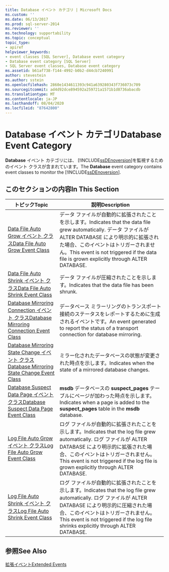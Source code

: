 ```yaml
---
title: Database イベント カテゴリ | Microsoft Docs
ms.custom: ''
ms.date: 06/13/2017
ms.prod: sql-server-2014
ms.reviewer: ''
ms.technology: supportability
ms.topic: conceptual
topic_type:
- apiref
helpviewer_keywords:
- event classes [SQL Server], Database event category
- Database event category [SQL Server]
- SQL Server event classes, Database event category
ms.assetid: b61af738-f144-4992-b0b2-d44cb7240991
author: stevestein
ms.author: sstein
ms.openlocfilehash: 2860e1434611393c941a639280343f736073c709
ms.sourcegitcommit: ad4d92dce894592a259721a1571b1d8736abacdb
ms.translationtype: MT
ms.contentlocale: ja-JP
ms.lasthandoff: 08/04/2020
ms.locfileid: "87642800"
---
```

# <a name="database-event-category"></a><span data-ttu-id="c520b-102">Database イベント カテゴリ</span><span class="sxs-lookup"><span data-stu-id="c520b-102">Database Event Category</span></span>
  <span data-ttu-id="c520b-103">**Database** イベント カテゴリには、 [!INCLUDE[ssDEnoversion](../../includes/ssdenoversion-md.md)]を監視するためのイベント クラスが含まれています。</span><span class="sxs-lookup"><span data-stu-id="c520b-103">The **Database** event category contains event classes to monitor the [!INCLUDE[ssDEnoversion](../../includes/ssdenoversion-md.md)].</span></span>  
  
## <a name="in-this-section"></a><span data-ttu-id="c520b-104">このセクションの内容</span><span class="sxs-lookup"><span data-stu-id="c520b-104">In This Section</span></span>  
  
|<span data-ttu-id="c520b-105">トピック</span><span class="sxs-lookup"><span data-stu-id="c520b-105">Topic</span></span>|<span data-ttu-id="c520b-106">説明</span><span class="sxs-lookup"><span data-stu-id="c520b-106">Description</span></span>|  
|-----------|-----------------|  
|[<span data-ttu-id="c520b-107">Data File Auto Grow イベント クラス</span><span class="sxs-lookup"><span data-stu-id="c520b-107">Data File Auto Grow Event Class</span></span>](data-file-auto-grow-event-class.md)|<span data-ttu-id="c520b-108">データ ファイルが自動的に拡張されたことを示します。</span><span class="sxs-lookup"><span data-stu-id="c520b-108">Indicates that the data file grew automatically.</span></span> <span data-ttu-id="c520b-109">データ ファイルが ALTER DATABASE により明示的に拡張された場合、このイベントはトリガーされません。</span><span class="sxs-lookup"><span data-stu-id="c520b-109">This event is not triggered if the data file is grown explicitly through ALTER DATABASE.</span></span>|  
|[<span data-ttu-id="c520b-110">Data File Auto Shrink イベント クラス</span><span class="sxs-lookup"><span data-stu-id="c520b-110">Data File Auto Shrink Event Class</span></span>](data-file-auto-shrink-event-class.md)|<span data-ttu-id="c520b-111">データ ファイルが圧縮されたことを示します。</span><span class="sxs-lookup"><span data-stu-id="c520b-111">Indicates that the data file has been shrunk.</span></span>|  
|[<span data-ttu-id="c520b-112">Database Mirroring Connection イベント クラス</span><span class="sxs-lookup"><span data-stu-id="c520b-112">Database Mirroring Connection Event Class</span></span>](database-mirroring-connection-event-class.md)|<span data-ttu-id="c520b-113">データベース ミラーリングのトランスポート接続のステータスをレポートするために生成されるイベントです。</span><span class="sxs-lookup"><span data-stu-id="c520b-113">An event generated to report the status of a transport connection for database mirroring.</span></span>|  
|[<span data-ttu-id="c520b-114">Database Mirroring State Change イベント クラス</span><span class="sxs-lookup"><span data-stu-id="c520b-114">Database Mirroring State Change Event Class</span></span>](database-mirroring-state-change-event-class.md)|<span data-ttu-id="c520b-115">ミラー化されたデータベースの状態が変更された時点を示します。</span><span class="sxs-lookup"><span data-stu-id="c520b-115">Indicates when the state of a mirrored database changes.</span></span>|  
|[<span data-ttu-id="c520b-116">Database Suspect Data Page イベント クラス</span><span class="sxs-lookup"><span data-stu-id="c520b-116">Database Suspect Data Page Event Class</span></span>](database-suspect-data-page-event-class.md)|<span data-ttu-id="c520b-117">**msdb** データベースの **suspect_pages** テーブルにページが加わった時点を示します。</span><span class="sxs-lookup"><span data-stu-id="c520b-117">Indicates when a page is added to the **suspect_pages** table in the **msdb** database.</span></span>|  
|[<span data-ttu-id="c520b-118">Log File Auto Grow イベント クラス</span><span class="sxs-lookup"><span data-stu-id="c520b-118">Log File Auto Grow Event Class</span></span>](log-file-auto-grow-event-class.md)|<span data-ttu-id="c520b-119">ログ ファイルが自動的に拡張されたことを示します。</span><span class="sxs-lookup"><span data-stu-id="c520b-119">Indicates that the log file grew automatically.</span></span> <span data-ttu-id="c520b-120">ログ ファイルが ALTER DATABASE により明示的に拡張された場合、このイベントはトリガーされません。</span><span class="sxs-lookup"><span data-stu-id="c520b-120">This event is not triggered if the log file is grown explicitly through ALTER DATABASE.</span></span>|  
|[<span data-ttu-id="c520b-121">Log File Auto Shrink イベント クラス</span><span class="sxs-lookup"><span data-stu-id="c520b-121">Log File Auto Shrink Event Class</span></span>](log-file-auto-shrink-event-class.md)|<span data-ttu-id="c520b-122">ログ ファイルが自動的に拡張されたことを示します。</span><span class="sxs-lookup"><span data-stu-id="c520b-122">Indicates that the log file grew automatically.</span></span> <span data-ttu-id="c520b-123">ログ ファイルが ALTER DATABASE により明示的に圧縮された場合、このイベントはトリガーされません。</span><span class="sxs-lookup"><span data-stu-id="c520b-123">This event is not triggered if the log file shrinks explicitly through ALTER DATABASE.</span></span>|  
  
## <a name="see-also"></a><span data-ttu-id="c520b-124">参照</span><span class="sxs-lookup"><span data-stu-id="c520b-124">See Also</span></span>  
 [<span data-ttu-id="c520b-125">拡張イベント</span><span class="sxs-lookup"><span data-stu-id="c520b-125">Extended Events</span></span>](../extended-events/extended-events.md)  
  
  

